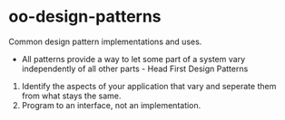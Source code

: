 # oo-design-patterns
Common design pattern implementations and uses.

+ All patterns provide a way to let some part of a system vary independently of all other parts - Head First Design Patterns

1. Identify the aspects of your application that vary and seperate them from what stays the same.
2. Program to an interface, not an implementation.
